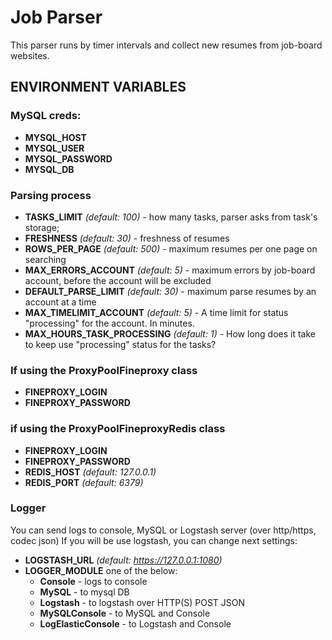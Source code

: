 # Job Parser
This parser runs by timer intervals and collect new resumes from job-board websites.

## ENVIRONMENT VARIABLES

### MySQL creds:
- **MYSQL_HOST**
- **MYSQL_USER**
- **MYSQL_PASSWORD**
- **MYSQL_DB**

### Parsing process
- **TASKS_LIMIT** _(default: 100)_ - how many tasks, parser asks from task's storage;
- **FRESHNESS** _(default: 30)_ - freshness of resumes
- **ROWS_PER_PAGE** _(default: 500)_ - maximum resumes per one page on searching
- **MAX_ERRORS_ACCOUNT** _(default: 5)_ - maximum errors by job-board account, before the account will be excluded
- **DEFAULT_PARSE_LIMIT** _(default: 30)_ - maximum parse resumes by an account at a time
- **MAX_TIMELIMIT_ACCOUNT** _(default: 5)_ - A time limit for status "processing" for the account. In minutes.
- **MAX_HOURS_TASK_PROCESSING** _(default: 1)_ - How long does it take to keep use "processing" status for the tasks?

### If using the ProxyPoolFineproxy class
- **FINEPROXY_LOGIN**
- **FINEPROXY_PASSWORD**

### if using the ProxyPoolFineproxyRedis class ###
- **FINEPROXY_LOGIN**
- **FINEPROXY_PASSWORD**
- **REDIS_HOST** _(default: 127.0.0.1)_
- **REDIS_PORT** _(default: 6379)_

### Logger ###
You can send logs to console, MySQL or Logstash server (over http/https, codec json)
If you will be use logstash, you can change next settings:
- **LOGSTASH_URL** _(default: https://127.0.0.1:1080)_
- **LOGGER_MODULE** one of the below:
  - **Console** - logs to console
  - **MySQL** - to mysql DB
  - **Logstash** - to logstash over HTTP(S) POST JSON
  - **MySQLConsole** - to MySQL and Console
  - **LogElasticConsole** - to Logstash and Console